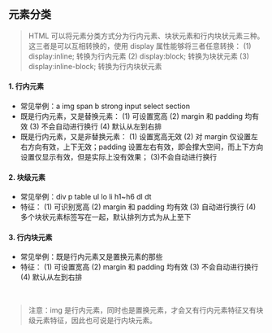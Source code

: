 ## 元素分类

> HTML 可以将元素分类方式分为行内元素、块状元素和行内块状元素三种。这三者是可以互相转换的，使用 display 属性能够将三者任意转换：
> (1) display:inline; 转换为行内元素
> (2) display:block; 转换为块状元素
> (3) display:inline-block; 转换为行内块状元素

#### 1. 行内元素

- 常见举例：a img span b strong input select section
- 既是行内元素，又是替换元素：
  (1) 可设置宽高
  (2) margin 和 padding 均有效
  (3) 不会自动进行换行
  (4) 默认从左到右排
- 既是行内元素，又是非替换元素：
  (1) 设置宽高无效
  (2) 对 margin 仅设置左右方向有效，上下无效；padding 设置左右有效，即会撑大空间，而上下方向设置仅显示有效，但是实际上没有效果；
  (3)不会自动进行换行

#### 2. 块级元素

- 常见举例：div p table ul lo li h1~h6 dl dt
- 特征：
  (1) 可识别宽高
  (2) margin 和 padding 均有效
  (3) 自动进行换行
  (4) 多个块状元素标签写在一起，默认排列方式为从上至下

#### 3. 行内块元素

- 常见举例：既是行内元素又是置换元素的那些
- 特征：
  (1) 可设置宽高
  (2) margin 和 padding 均有效
  (3) 不会自动进行换行
  (4) 默认从左到右排

<br>

> 注意：img 是行内元素，同时也是置换元素，才会又有行内元素特征又有块级元素特征，因此也可说是行内块元素。
